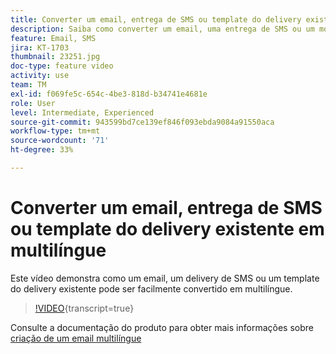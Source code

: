 ```yaml
---
title: Converter um email, entrega de SMS ou template do delivery existente em multilíngue
description: Saiba como converter um email, uma entrega de SMS ou um modelo de entrega existente multilíngue.
feature: Email, SMS
jira: KT-1703
thumbnail: 23251.jpg
doc-type: feature video
activity: use
team: TM
exl-id: f069fe5c-654c-4be3-818d-b34741e4681e
role: User
level: Intermediate, Experienced
source-git-commit: 943599bd7ce139ef846f093ebda9084a91550aca
workflow-type: tm+mt
source-wordcount: '71'
ht-degree: 33%

---
```


# Converter um email, entrega de SMS ou template do delivery existente em multilíngue

Este vídeo demonstra como um email, um delivery de SMS ou um template do delivery existente pode ser facilmente convertido em multilíngue.

>[!VIDEO](https://video.tv.adobe.com/v/23251?learn=on){transcript=true}

Consulte a documentação do produto para obter mais informações sobre [criação de um email multilíngue](https://experienceleague.adobe.com/docs/campaign-standard/using/communication-channels/email-messages/creating-a-multilingual-email.html?lang=pt-BR)
